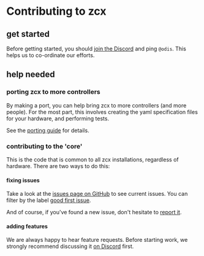 # Contributing to zcx

## get started

Before getting started, you should [join the Discord](https://discord.zcxcore.com) and ping `@odis`.
This helps us to co-ordinate our efforts.

## help needed

### porting zcx to more controllers

By making a port, you can help bring zcx to more controllers (and more people).
For the most part, this involves creating the yaml specification files for your hardware, and performing tests.

See the [porting guide](../lessons/porting.md) for details.

### contributing to the 'core'

This is the code that is common to all zcx installations, regardless of hardware.
There are two ways to do this:

#### fixing issues

Take a look at the [issues page on GitHub](https://github.com/odisfm/zcx-core/issues) to see current issues.
You can filter by the label [good first issue](https://github.com/odisfm/zcx-core/issues?q=is%3Aissue%20state%3Aopen%20label%3A%22good%20first%20issue%22).

And of course, if you've found a new issue, don't hesitate to [report it](../lessons/reporting-bugs.md).

#### adding features

We are always happy to hear feature requests.
Before starting work, we strongly recommend discussing it [on Discord](https://discord.zcxcore.com) first.
